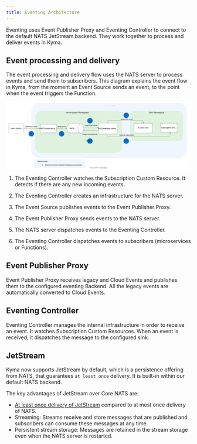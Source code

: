```yaml
---
title: Eventing Architecture
---
```


Eventing uses Event Publisher Proxy and Eventing Controller to connect to the default NATS JetStream backend. They work together to process and deliver events in Kyma.

## Event processing and delivery

The event processing and delivery flow uses the NATS server to process events and send them to subscribers.
This diagram explains the event flow in Kyma, from the moment an Event Source sends an event, to the point when the event triggers the Function.

![Eventing flow](./assets/evnt-architecture.svg)

1. The Eventing Controller watches the Subscription Custom Resource. It detects if there are any new incoming events.

2. The Eventing Controller creates an infrastructure for the NATS server.

3. The Event Source publishes events to the Event Publisher Proxy.

4. The Event Publisher Proxy sends events to the NATS server.

5. The NATS server dispatches events to the Eventing Controller.

6. The Eventing Controller dispatches events to subscribers (microservices or Functions).


## Event Publisher Proxy

Event Publisher Proxy receives legacy and Cloud Events and publishes them to the configured eventing Backend. All the legacy events are automatically converted to Cloud Events.

## Eventing Controller

Eventing Controller manages the internal infrastructure in order to receive an event. It watches Subscription Custom Resources. When an event is received, it dispatches the message to the configured sink.

## JetStream

Kyma now supports JetStream by default, which is a persistence offering from NATS, that guarantees `at least once` delivery. It is built-in within our default NATS backend.

The key advantages of JetStream over Core NATS are:

- [At least once delivery of JetStream](../../03-tutorials/00-eventing/evnt-03-introduction-to-jetstream.md) compared to at most once delivery of NATS.
- Streaming: Streams receive and store messages that are published and subscribers can consume these messages at any time.
- Persistent stream storage: Messages are retained in the stream storage even when the NATS server is restarted.